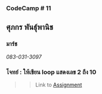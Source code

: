 ### CodeCamp # 11  

## **ศุภกร พันธุ์พานิช**  
### มาร์ช
*083-031-3097*  

### โจทย์ : ให้เขียน loop แสดงเลข 2 ถึง 10


>> Link to [Assignment](https://github.com/machhhhhhh/Homework_Codecamp_10/blob/master/Basic_Javascript/Exercise/For_and_While/4/4.html)